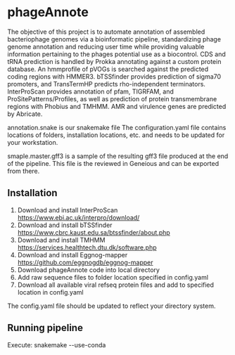 # phageAnnote

The objective of this project is to automate annotation of assembled bacteriophage genomes via a bioinformatic pipeline, standardizing phage genome annotation and reducing user time while providing valuable information pertaining to the phages potential use as a biocontrol. CDS and tRNA prediction is handled by Prokka annotating against a custom protein database. An hmmprofile of pVOGs is searched against the predicted coding regions with HMMER3. bTSSfinder provides prediction of sigma70 promoters, and TransTermHP predicts rho-independent terminators. InterProScan provides annotation of pfam, TIGRFAM, and ProSitePatterns/Profiles, as well as prediction of protein transmembrane regions with Phobius and TMHMM. AMR and virulence genes are predicted by Abricate.

annotation.snake is our snakemake file
The configuration.yaml file contains locations of folders, installation locations, etc. and needs to be updated for your workstation.

smaple.master.gff3 is a sample of the resulting gff3 file produced at the end of the pipeline. This file is the reviewed in Geneious and can be exported from there. 

## Installation

1. Download and install InterProScan https://www.ebi.ac.uk/interpro/download/
2. Download and install bTSSfinder https://www.cbrc.kaust.edu.sa/btssfinder/about.php
3. Download and install TMHMM https://services.healthtech.dtu.dk/software.php
4. Download and install Eggnog-mapper https://github.com/eggnogdb/eggnog-mapper
5. Download phageAnnote code into local directory
6. Add raw sequence files to folder location specified in config.yaml
7. Download all available viral refseq protein files and add to specified location in config.yaml

The config.yaml file should be updated to reflect your directory system.

## Running pipeline

Execute: snakemake --use-conda
